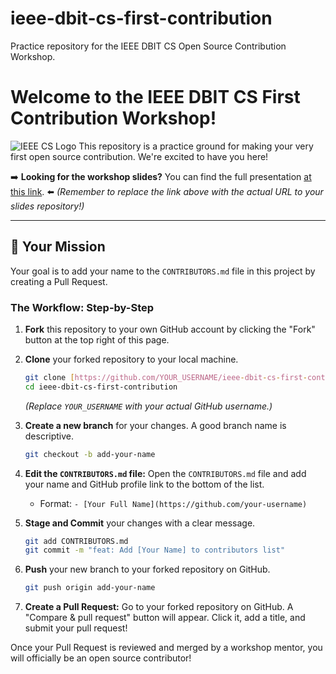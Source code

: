 # ieee-dbit-cs-first-contribution
Practice repository for the IEEE DBIT CS Open Source Contribution Workshop.

# Welcome to the IEEE DBIT CS First Contribution Workshop!

![IEEE CS Logo]([https://i.imgur.com/vDe7w0l.png](https://upload.wikimedia.org/wikipedia/en/4/47/IEEE_Computer.png)) This repository is a practice ground for making your very first open source contribution. We're excited to have you here!

➡️ **Looking for the workshop slides?** You can find the full presentation [at this link](https://github.com/your-username/your-slides-repo). ⬅️
*(Remember to replace the link above with the actual URL to your slides repository!)*

---

## 🎯 Your Mission

Your goal is to add your name to the `CONTRIBUTORS.md` file in this project by creating a Pull Request.

### The Workflow: Step-by-Step

1.  **Fork** this repository to your own GitHub account by clicking the "Fork" button at the top right of this page.

2.  **Clone** your forked repository to your local machine.
    ```bash
    git clone [https://github.com/YOUR_USERNAME/ieee-dbit-cs-first-contribution.git](https://github.com/YOUR_USERNAME/ieee-dbit-cs-first-contribution.git)
    cd ieee-dbit-cs-first-contribution
    ```
    *(Replace `YOUR_USERNAME` with your actual GitHub username.)*

3.  **Create a new branch** for your changes. A good branch name is descriptive.
    ```bash
    git checkout -b add-your-name
    ```

4.  **Edit the `CONTRIBUTORS.md` file:** Open the `CONTRIBUTORS.md` file and add your name and GitHub profile link to the bottom of the list.
    * Format: `- [Your Full Name](https://github.com/your-username)`

5.  **Stage and Commit** your changes with a clear message.
    ```bash
    git add CONTRIBUTORS.md
    git commit -m "feat: Add [Your Name] to contributors list"
    ```

6.  **Push** your new branch to your forked repository on GitHub.
    ```bash
    git push origin add-your-name
    ```

7.  **Create a Pull Request:** Go to your forked repository on GitHub. A "Compare & pull request" button will appear. Click it, add a title, and submit your pull request!

Once your Pull Request is reviewed and merged by a workshop mentor, you will officially be an open source contributor!
